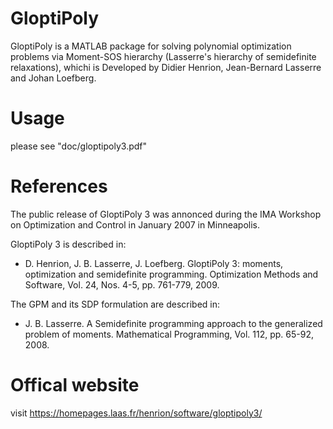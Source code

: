 # GloptiPoly
GloptiPoly is a MATLAB package for solving polynomial optimization problems via Moment-SOS hierarchy (Lasserre's hierarchy of semidefinite relaxations), whichi is Developed by Didier Henrion, Jean-Bernard Lasserre and Johan Loefberg. 

# Usage
please see "doc/gloptipoly3.pdf"

# References
The public release of GloptiPoly 3 was annonced during the IMA Workshop on Optimization and Control in January 2007 in Minneapolis.

GloptiPoly 3 is described in:
- D. Henrion, J. B. Lasserre, J. Loefberg. GloptiPoly 3: moments, optimization and semidefinite programming. Optimization Methods and Software, Vol. 24, Nos. 4-5, pp. 761-779, 2009.

The GPM and its SDP formulation are described in:
- J. B. Lasserre. A Semidefinite programming approach to the generalized problem of moments. Mathematical Programming, Vol. 112, pp. 65-92, 2008.

# Offical website
visit https://homepages.laas.fr/henrion/software/gloptipoly3/
